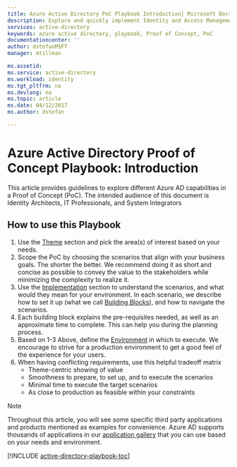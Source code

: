 ```yaml
---
title: Azure Active Directory PoC Playbook Introduction| Microsoft Docs
description: Explore and quickly implement Identity and Access Management scenarios 
services: active-directory
keywords: azure active directory, playbook, Proof of Concept, PoC
documentationcenter: ''
author: dstefanMSFT
manager: mtillman

ms.assetid: 
ms.service: active-directory
ms.workload: identity
ms.tgt_pltfrm: na
ms.devlang: na
ms.topic: article
ms.date: 04/12/2017
ms.author: dstefan

---
```

# Azure Active Directory Proof of Concept Playbook: Introduction

This article provides guidelines to explore different Azure AD capabilities in a Proof of Concept (PoC). The intended audience of this document is Identity Architects, IT Professionals, and System Integrators

## How to use this Playbook

1. Use the [Theme](active-directory-playbook-ingredients.md#theme) section and pick the area(s) of interest based on your needs.  
2. Scope the PoC by choosing the scenarios that align with your business goals. The shorter the better. We recommend doing it as short and concise as possible to convey the value to the stakeholders while minimizing the complexity to realize it.  
3. Use the [Implementation](active-directory-playbook-implementation.md) section to understand the scenarios, and what would they mean for your environment. In each scenario, we describe how to set it up (what we call [Building Blocks](active-directory-playbook-building-blocks.md)), and how to navigate the scenarios. 
4. Each building block explains the pre-requisites needed, as well as an approximate time to complete. This can help you during the planning process. 
5. Based on 1-3 Above, define the [Environment](active-directory-playbook-ingredients.md#environment) in which to execute. We encourage to strive for a production environment to get a good feel of the experience for your users. 
6. When having conflicting requirements, use this helpful tradeoff matrix 
   * Theme-centric showing of value  
   * Smoothness to prepare, to set up, and to execute the scenarios 
   * Minimal time to execute the target scenarios 
   * As close to production as feasible within your constraints 

>[!NOTE]
> Throughout this article, you will see some specific third party applications and products mentioned as examples for convenience. Azure AD supports thousands of applications in our [application gallery](https://azuremarketplace.microsoft.com/marketplace/apps/category/azure-active-directory-apps) that you can use based on your needs and environment. 



[!INCLUDE [active-directory-playbook-toc](../../includes/active-directory-playbook-steps.md)]